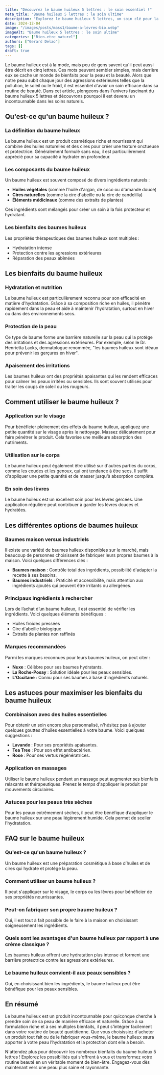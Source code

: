 ```yaml
---
title: "Découvrez le baume huileux 5 lettres : le soin essentiel !"
meta_title: "Baume huileux 5 lettres : le soin ultime"
description: "Explorez le baume huileux 5 lettres, un soin clé pour la peau. Découvrez ses bienfaits et comment l'intégrer à votre routine beauté."
date: 2024-12-04
image: "/images/posts/mass1/baume-a-levres-bio.webp"
imageAlt: "Baume huileux 5 lettres : le soin ultime"
categories: ["Bien-etre naturel"]
authors: ["Gerard Delao"]
tags: []
draft: true
---
```


Le baume huileux est à la mode, mais peu de gens savent qu'il peut aussi être décrit en cinq lettres. Ces mots peuvent sembler simples, mais derrière eux se cache un monde de bienfaits pour la peau et la beauté. Alors que notre peau subit chaque jour des agressions extérieures telles que la pollution, le soleil ou le froid, il est essentiel d'avoir un soin efficace dans sa routine de beauté. Dans cet article, plongeons dans l'univers fascinant du baume huileux 5 lettres et découvrons pourquoi il est devenu un incontournable dans les soins naturels.

## Qu'est-ce qu'un baume huileux ?

### La définition du baume huileux
Le baume huileux est un produit cosmétique riche et nourrissant qui combine des huiles naturelles et des cires pour créer une texture onctueuse et protectrice. Généralement formulé sans eau, il est particulièrement apprécié pour sa capacité à hydrater en profondeur.

### Les composants du baume huileux
Un baume huileux est souvent composé de divers ingrédients naturels :
- **Huiles végétales** (comme l'huile d'argan, de coco ou d'amande douce)
- **Cires naturelles** (comme la cire d'abeille ou la cire de candelilla)
- **Éléments médicinaux** (comme des extraits de plantes)

Ces ingrédients sont mélangés pour créer un soin à la fois protecteur et hydratant.

### Les bienfaits des baumes huileux
Les propriétés thérapeutiques des baumes huileux sont multiples :
- Hydratation intense
- Protection contre les agressions extérieures
- Réparation des peaux abîmées

## Les bienfaits du baume huileux

### Hydratation et nutrition
Le baume huileux est particulièrement reconnu pour son efficacité en matière d'hydratation. Grâce à sa composition riche en huiles, il pénètre rapidement dans la peau et aide à maintenir l'hydratation, surtout en hiver ou dans des environnements secs.

### Protection de la peau
Ce type de baume forme une barrière naturelle sur la peau qui la protège des irritations et des agressions extérieures. Par exemple, selon le Dr. Henrietta Lacks, dermatologue renommée, "les baumes huileux sont idéaux pour prévenir les gerçures en hiver".

### Apaisement des irritations
Les baumes huileux ont des propriétés apaisantes qui les rendent efficaces pour calmer les peaux irritées ou sensibles. Ils sont souvent utilisés pour traiter les coups de soleil ou les rougeurs.

## Comment utiliser le baume huileux ?

### Application sur le visage
Pour bénéficier pleinement des effets du baume huileux, appliquez une petite quantité sur le visage après le nettoyage. Massez délicatement pour faire pénétrer le produit. Cela favorise une meilleure absorption des nutriments.

### Utilisation sur le corps
Le baume huileux peut également être utilisé sur d'autres parties du corps, comme les coudes et les genoux, qui ont tendance à être secs. Il suffit d'appliquer une petite quantité et de masser jusqu'à absorption complète.

### En soin des lèvres
Le baume huileux est un excellent soin pour les lèvres gercées. Une application régulière peut contribuer à garder les lèvres douces et hydratées.

## Les différentes options de baumes huileux

### Baumes maison versus industriels
Il existe une variété de baumes huileux disponibles sur le marché, mais beaucoup de personnes choisissent de fabriquer leurs propres baumes à la maison. Voici quelques différences clés :
- **Baumes maison** : Contrôle total des ingrédients, possibilité d'adapter la recette à ses besoins.
- **Baumes industriels** : Praticité et accessibilité, mais attention aux ingrédients ajoutés qui peuvent être irritants ou allergènes.

### Principaux ingrédients à rechercher
Lors de l’achat d’un baume huileux, il est essentiel de vérifier les ingrédients. Voici quelques éléments bénéfiques :
- Huiles froides pressées
- Cire d'abeille biologique
- Extraits de plantes non raffinés

### Marques recommandées
Parmi les marques reconnues pour leurs baumes huileux, on peut citer :
- **Nuxe** : Célèbre pour ses baumes hydratants.
- **La Roche-Posay** : Solution idéale pour les peaux sensibles.
- **L'Occitane** : Connu pour ses baumes à base d'ingrédients naturels.

## Les astuces pour maximiser les bienfaits du baume huileux

### Combinaison avec des huiles essentielles
Pour obtenir un soin encore plus personnalisé, n'hésitez pas à ajouter quelques gouttes d’huiles essentielles à votre baume. Voici quelques suggestions :
- **Lavande** : Pour ses propriétés apaisantes.
- **Tea Tree** : Pour son effet antibactérien.
- **Rose** : Pour ses vertus régénératrices.

### Application en massages
Utiliser le baume huileux pendant un massage peut augmenter ses bienfaits relaxants et thérapeutiques. Prenez le temps d'appliquer le produit par mouvements circulaires.

### Astuces pour les peaux très sèches
Pour les peaux extrêmement sèches, il peut être bénéfique d’appliquer le baume huileux sur une peau légèrement humide. Cela permet de sceller l'hydratation.

## FAQ sur le baume huileux

### Qu'est-ce qu'un baume huileux ?
Un baume huileux est une préparation cosmétique à base d’huiles et de cires qui hydrate et protège la peau.

### Comment utiliser un baume huileux ?
Il peut s'appliquer sur le visage, le corps ou les lèvres pour bénéficier de ses propriétés nourrissantes.

### Peut-on fabriquer son propre baume huileux ?
Oui, il est tout à fait possible de le faire à la maison en choisissant soigneusement les ingrédients.

### Quels sont les avantages d'un baume huileux par rapport à une crème classique ?
Les baumes huileux offrent une hydratation plus intense et forment une barrière protectrice contre les agressions extérieures.

### Le baume huileux convient-il aux peaux sensibles ?
Oui, en choisissant bien les ingrédients, le baume huileux peut être bénéfique pour les peaux sensibles.

## En résumé

Le baume huileux est un produit incontournable pour quiconque cherche à prendre soin de sa peau de manière efficace et naturelle. Grâce à sa formulation riche et à ses multiples bienfaits, il peut s'intégrer facilement dans votre routine de beauté quotidienne. Que vous choisissiez d'acheter un produit tout fait ou de le fabriquer vous-même, le baume huileux saura apporter à votre peau l’hydratation et la protection dont elle a besoin.

N'attendez plus pour découvrir les nombreux bienfaits du baume huileux 5 lettres ! Explorez les possibilités qui s'offrent à vous et transformez votre routine beauté en un véritable moment de bien-être. Engagez-vous dès maintenant vers une peau plus saine et rayonnante.

